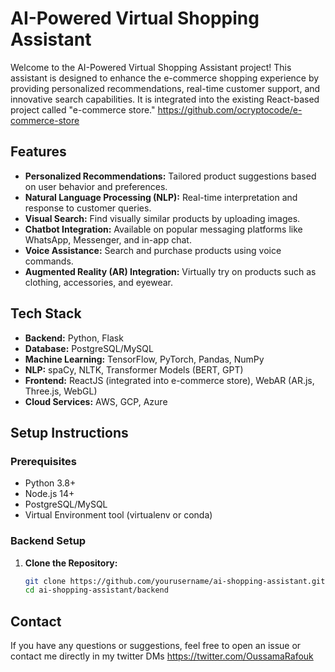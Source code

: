 # AI-Powered Virtual Shopping Assistant

Welcome to the AI-Powered Virtual Shopping Assistant project! This assistant is designed to enhance the e-commerce shopping experience by providing personalized recommendations, real-time customer support, and innovative search capabilities. It is integrated into the existing React-based project called "e-commerce store."
https://github.com/ocryptocode/e-commerce-store

## Features

- **Personalized Recommendations:** Tailored product suggestions based on user behavior and preferences.
- **Natural Language Processing (NLP):** Real-time interpretation and response to customer queries.
- **Visual Search:** Find visually similar products by uploading images.
- **Chatbot Integration:** Available on popular messaging platforms like WhatsApp, Messenger, and in-app chat.
- **Voice Assistance:** Search and purchase products using voice commands.
- **Augmented Reality (AR) Integration:** Virtually try on products such as clothing, accessories, and eyewear.

## Tech Stack

- **Backend:** Python, Flask
- **Database:** PostgreSQL/MySQL
- **Machine Learning:** TensorFlow, PyTorch, Pandas, NumPy
- **NLP:** spaCy, NLTK, Transformer Models (BERT, GPT)
- **Frontend:** ReactJS (integrated into e-commerce store), WebAR (AR.js, Three.js, WebGL)
- **Cloud Services:** AWS, GCP, Azure

## Setup Instructions

### Prerequisites

- Python 3.8+
- Node.js 14+
- PostgreSQL/MySQL
- Virtual Environment tool (virtualenv or conda)

### Backend Setup

1. **Clone the Repository:**
   ```bash
   git clone https://github.com/yourusername/ai-shopping-assistant.git
   cd ai-shopping-assistant/backend


## Contact
If you have any questions or suggestions, feel free to open an issue or contact me directly in my twitter DMs 
https://twitter.com/OussamaRafouk
